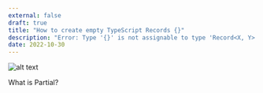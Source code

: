 ```yaml
---
external: false
draft: true
title: "How to create empty TypeScript Records {}"
description: "Error: Type '{}' is not assignable to type 'Record<X, Y>' 🤡"
date: 2022-10-30
---
```


![alt text](/assets/other/record-type-error.png)

What is Partial?
